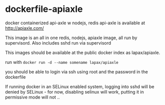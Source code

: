 dockerfile-apiaxle
==================

docker containerized api-axle w nodejs, redis
api-axle is available at http://apiaxle.com/

This image is an all in one redis, nodejs, apiaxle image, all run by supervisord. Also includes sshd run via supervisord

This images should be available at the public docker index as lapax/apiaxle.

run with 
```docker run -d --name somename lapax/apiaxle```

you should be able to login via ssh using root and the password in the dockerfile

If running docker in an SELinux enabled system, logging into sshd will be denied by SELinux - for now, disabling selinux will work, putting it in permissive mode will not .. 
